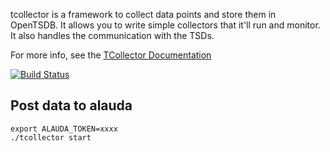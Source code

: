 tcollector is a framework to collect data points and store them in OpenTSDB.
It allows you to write simple collectors that it'll run and monitor.  It also
handles the communication with the TSDs.

For more info, see the [TCollector Documentation](http://www.opentsdb.net/tcollector.html)

[![Build Status](https://travis-ci.org/OpenTSDB/tcollector.svg?branch=master)](https://travis-ci.org/OpenTSDB/tcollector)


## Post data to alauda

```
export ALAUDA_TOKEN=xxxx
./tcollector start
```